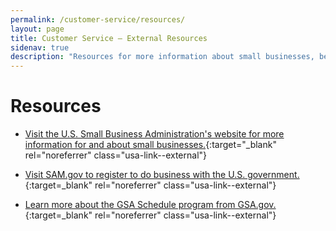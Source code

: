 ```yaml
---
permalink: /customer-service/resources/
layout: page
title: Customer Service – External Resources
sidenav: true
description: "Resources for more information about small businesses, becoming a government contractor, and GSA Schedules."
---
```


# Resources

- [Visit the U.S. Small Business Administration's website for more information for and about small businesses.](https://www.sba.gov/){:target="_blank" rel="noreferrer" class="usa-link--external"}

- [Visit SAM.gov to register to do business with the U.S. government.](https://www.sam.gov){:target=_blank" rel="noreferrer" class="usa-link--external"}

- [Learn more about the GSA Schedule program from GSA.gov.](https://www.gsa.gov){:target=_blank" rel="noreferrer" class="usa-link--external"}
